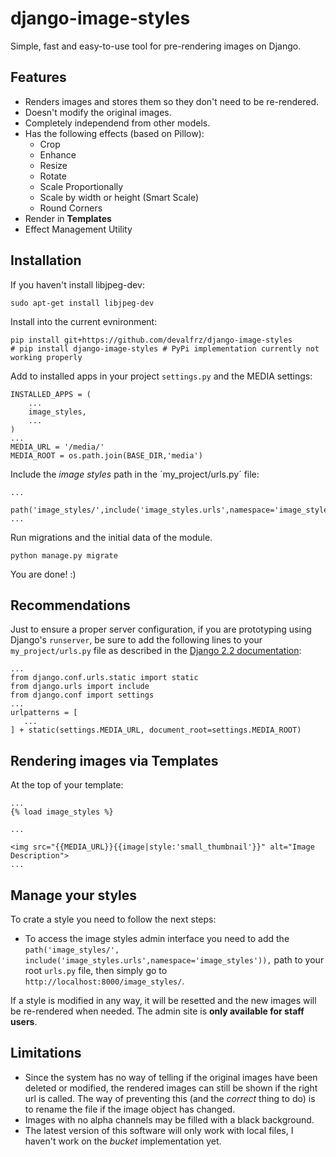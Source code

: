 # django-image-styles
Simple, fast and easy-to-use tool for pre-rendering images on Django.

## Features
- Renders images and stores them so they don't need to be re-rendered.
- Doesn't modify the original images.
- Completely independend from other models.
- Has the following effects (based on Pillow):
  - Crop
  - Enhance
  - Resize
  - Rotate
  - Scale Proportionally
  - Scale by width or height (Smart Scale)
  - Round Corners
- Render in **Templates**
- Effect Management Utility

## Installation

If you haven't install libjpeg-dev:
```
sudo apt-get install libjpeg-dev
```

Install into the current evnironment:
```
pip install git+https://github.com/devalfrz/django-image-styles
# pip install django-image-styles # PyPi implementation currently not working properly
```
Add to installed apps in your project `settings.py` and the MEDIA settings:
```
INSTALLED_APPS = (
    ...
    image_styles,
    ...
)
...
MEDIA_URL = '/media/'
MEDIA_ROOT = os.path.join(BASE_DIR,'media')
```
Include the _image styles_ path in the ´my_project/urls.py´ file:

```
...
    path('image_styles/',include('image_styles.urls',namespace='image_styles')),
...
```
Run migrations and the initial data of the module.
```
python manage.py migrate
```
You are done! :)

## Recommendations

Just to ensure a proper server configuration, if you are prototyping using Django's `runserver`, be sure to add the following lines to your `my_project/urls.py` file as described in the [Django 2.2 documentation](https://docs.djangoproject.com/en/2.2/howto/static-files/):
```
...
from django.conf.urls.static import static
from django.urls import include
from django.conf import settings
...
urlpatterns = [
   ...
] + static(settings.MEDIA_URL, document_root=settings.MEDIA_ROOT)
```
## Rendering images via Templates

At the top of your template:
```
...
{% load image_styles %}

...

<img src="{{MEDIA_URL}}{{image|style:'small_thumbnail'}}" alt="Image Description">
...
```

## Manage your styles

To crate a style you need to follow the next steps:
* To access the image styles admin interface you need to add the `path('image_styles/', include('image_styles.urls',namespace='image_styles')),` path to your root `urls.py` file, then simply go to `http://localhost:8000/image_styles/`.

If a style is modified in any way, it will be resetted and the new images will be re-rendered when needed. The admin site is **only available for staff users**.

## Limitations

- Since the system has no way of telling if the original images have been deleted or modified, the rendered images can still be shown if the right url is called. The way of preventing this (and the *correct* thing to do) is to rename the file if the image object has changed.
- Images with no alpha channels may be filled with a black background.
- The latest version of this software will only work with local files, I haven't work on the _bucket_ implementation yet.

